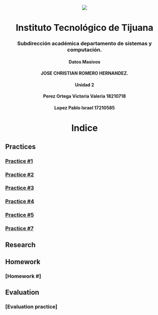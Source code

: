 
<p align="center">
 <img src="https://user-images.githubusercontent.com/77422159/157056166-aa1ef8bd-fa1d-42c0-8846-860d0e81f54f.png">
  </p>

<h1 align="center"> Instituto Tecnológico de Tijuana </h1>
<h3 align="center"> Subdirección académica departamento de sistemas y computación.</h3>
<h4 align="center"> Datos Masivos</h4>

<h4 align="center"> JOSE CHRISTIAN ROMERO HERNANDEZ.</h4>


<h4 align="center"> Unidad 2</h4>
<h4 align="center"> Perez Ortega Victoria Valeria 18210718</h4>
<h4 align="center"> Lopez Pablo Israel 17210585</h4>



<h1 align="center"> Indice </h1>

## Practices
### [Practice  #1](https://github.com/israelpablo/DatoMasivos/tree/Unit2/Unit2/Practices/Practica1.md)
### [Practice  #2](https://github.com/israelpablo/DatoMasivos/tree/Unit2/Unit2/Practices/Practica2.md)
### [Practice  #3](https://github.com/israelpablo/DatoMasivos/tree/Unit2/Unit2/Practices/Practica3.md)
### [Practice  #4](https://github.com/israelpablo/DatoMasivos/tree/Unit2/Unit2/Practices/Practice4.md)
### [Practice  #5](https://github.com/israelpablo/DatoMasivos/tree/Unit2/Unit2/Practices/Practice5.md)
### [Practice  #7](https://github.com/israelpablo/DatoMasivos/tree/Unit2/Unit2/Practices/Practica7.md)
## Research
### 
###  
## Homework
### [Homework  #]
### 
## Evaluation
### [Evaluation practice]
